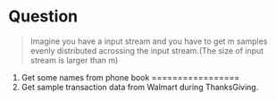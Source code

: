 # Question
> Imagine you have a input stream and you have to get m samples evenly distributed acrossing the input stream.(The size of input stream is 
larger than m)


1. Get some names from phone book
=================
2. Get sample transaction data from Walmart during ThanksGiving.
